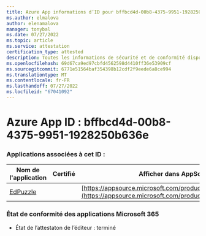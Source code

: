 ```yaml
---
title: Azure App informations d’ID pour bffbcd4d-00b8-4375-9951-1928250b636e
ms.author: elmalova
author: elenamalova
manager: tonybal
ms.date: 07/27/2022
ms.topic: article
ms.service: attestation
certification_type: attested
description: Toutes les informations de sécurité et de conformité disponibles pour bffbcd4d-00b8-4375-9951-1928250b636e.
ms.openlocfilehash: 69d67ca9ed97cbfd4562598d4410ff36e53909cf
ms.sourcegitcommit: 6771e51564baf354398b12cdf2f9eede6a8ce994
ms.translationtype: MT
ms.contentlocale: fr-FR
ms.lasthandoff: 07/27/2022
ms.locfileid: "67041092"
---
```

# <a name="azure-app-id-bffbcd4d-00b8-4375-9951-1928250b636e"></a>Azure App ID : bffbcd4d-00b8-4375-9951-1928250b636e


### <a name="apps-associated-with-this-id"></a>Applications associées à cet ID :
| **Nom de l'application** | **Certifié** | **Afficher dans AppSource** |
|--------------|---------------|-----------------------|
| [EdPuzzle](../forward/WA200003736.md) |  | [https://appsource.microsoft.com/product/office/WA200003736](https://appsource.microsoft.com/product/office/WA200003736) |

### <a name="microsoft-365-app-compliance-status"></a>État de conformité des applications Microsoft 365
- État de l’attestaton de l’éditeur : terminé
